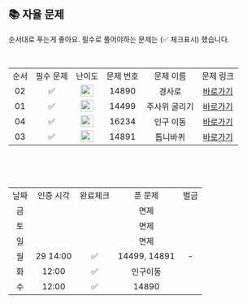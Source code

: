 
## 📚 자율 문제

순서대로 푸는게 좋아요.
필수로 풀어야하는 문제는 (✅ 체크표시) 했습니다.

<br/>
<table>
  <tr>
    <td align="center">순서</td>
    <td align="center">필수 문제</td>
    <td align="center">난이도</td>
    <td align="center">문제 번호</td>
    <td align="center">문제 이름</td>
    <td align="center">문제 링크</td>
  </tr>
     <tr>
    <td align="center">02</td>
    <td align="center">✅</td>
    <td align="center"><img height="23px" width="25px" src="https://d2gd6pc034wcta.cloudfront.net/tier/13.svg"></td>
    <td align="center">14890</td>
    <td align="center">경사로</td>
    <td align="center"><a href="https://www.acmicpc.net/problem/14890">바로가기</a></td>
  </tr>
  <tr>
    <td align="center">01</td>
    <td align="center">✅</td>
    <td align="center"><img height="23px" width="25px" src="https://d2gd6pc034wcta.cloudfront.net/tier/12.svg"></td>
    <td align="center">14499</td>
    <td align="center">주사위 굴리기</td>
    <td align="center"><a href="https://www.acmicpc.net/problem/14499">바로가기</a></td>
  </tr>
  <tr>
    <td align="center">04</td>
    <td align="center">✅</td>
    <td align="center"><img height="23px" width="25px" src="https://d2gd6pc034wcta.cloudfront.net/tier/12.svg"></td>
    <td align="center">16234</td>
    <td align="center">인구 이동</td>
    <td align="center"><a href="https://www.acmicpc.net/problem/16234">바로가기</a></td>
  </tr>
   <tr>
    <td align="center">03</td>
    <td align="center">✅</td>
    <td align="center"><img height="23px" width="25px" src="https://d2gd6pc034wcta.cloudfront.net/tier/11.svg"></td>
    <td align="center">14891</td>
    <td align="center">톱니바퀴</td>
    <td align="center"><a href="https://www.acmicpc.net/problem/14891">바로가기</a></td>
  </tr>
</table>
<br/><br/>


<br>

<table>
  <tr>
    <td align="center">날짜</td>
    <td align="center">인증 시각</td>
    <td align="center">완료체크</td>
    <td align="center">푼 문제</td>
    <td align="center">벌금</td>
  </tr>
   <tr>
    <td align="center">금</td>
    <td align="center"></td>
    <td align="center"></td>
    <td align="center">면제</td>
    <td align="center"></td>
  </tr>
  <tr>
    <td align="center">토</td>
    <td align="center"></td>
    <td align="center"></td>
    <td align="center">면제</td>
    <td align="center"></td>
  </tr>
  <tr>
    <td align="center">일</td>
    <td align="center"></td>
    <td align="center"></td>
    <td align="center">면제</td>
    <td align="center"></td>
  </tr>
  <tr>
    <td align="center">월</td>
    <td align="center">29 14:00</td>
    <td align="center">✅</td>
    <td align="center">14499, 14891</td>
    <td align="center">-</td>
  </tr>
  <tr>
    <td align="center">화</td>
    <td align="center">12:00</td>
    <td align="center">✅</td>
    <td align="center">인구이동</td>
    <td align="center"></td>
  </tr>
   <tr>
    <td align="center">수</td>
    <td align="center">12:00</td>
    <td align="center">✅</td>
    <td align="center">14890</td>
    <td align="center"></td>
  </tr>
</table>
